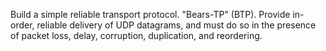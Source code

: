 Build a simple reliable transport protocol. "Bears-TP" (BTP). 
Provide in-order, reliable delivery of UDP datagrams, and must do so in the presence of packet loss, delay, corruption, duplication, and reordering.
